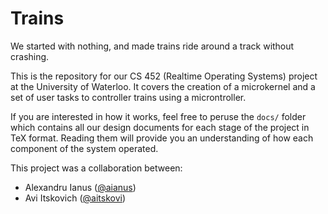 Trains
======

We started with nothing, and made trains ride around a track without crashing.

This is the repository for our CS 452 (Realtime Operating Systems) project at the University of Waterloo. It covers the creation of a microkernel and a set of user tasks to controller trains using a microntroller.

If you are interested in how it works, feel free to peruse the `docs/` folder which contains all our design documents for each stage of the project in TeX format. Reading them will provide you an understanding of how each component of the system operated.

This project was a collaboration between:

  * Alexandru Ianus ([@aianus](http://www.github.com/aianus))
  * Avi Itskovich ([@aitskovi](http://www.github.com/aitskovi))
